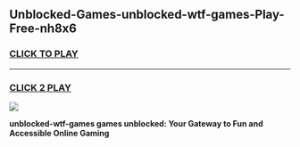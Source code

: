 
## Unblocked-Games-unblocked-wtf-games-Play-Free-nh8x6
<h3>
<a href="https://premium76.site?title=unblocked-wtf-games&ref=20A">CLICK TO PLAY</a></h3>
<hr>

<h3>
<a href="https://premium76.site?title=unblocked-wtf-games&ref=20A">CLICK 2 PLAY</a>
  
</h3>

<a href="https://premium76.site?title=unblocked-wtf-games&ref=20A"><img src="https://clearcache.store/games.png"></a>


**unblocked-wtf-games games unblocked: Your Gateway to Fun and Accessible Online Gaming**
